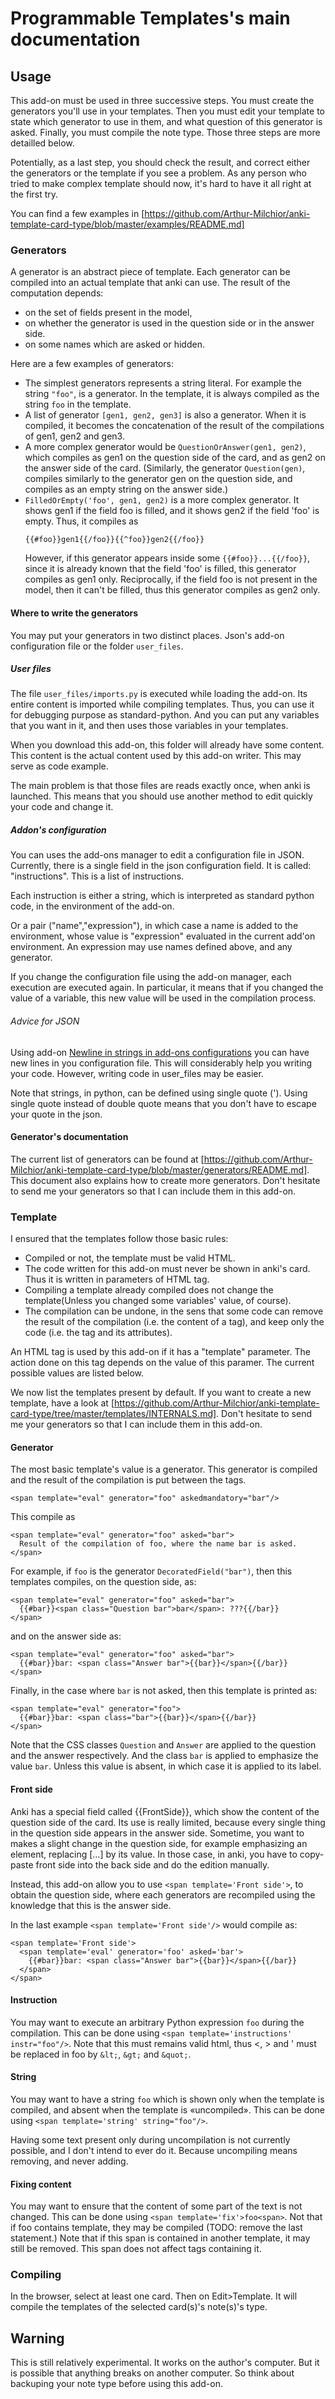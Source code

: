 # Programmable Templates's main documentation
## Usage
This add-on must be used in three successive steps. You must create
the generators you'll use in your templates. Then you must edit your
template to state which generator to use in them, and what question of
this generator is asked. Finally, you must compile the note
type. Those three steps are more detailled below.

Potentially, as a last step, you should check the result, and correct
either the generators or the template if you see a problem. As any
person who tried to make complex template should now, it's hard to
have it all right at the first try.

You can find a few examples in 
[https://github.com/Arthur-Milchior/anki-template-card-type/blob/master/examples/README.md]

### Generators
A generator is an abstract piece of template. Each generator can be
compiled into an actual template that anki can use. The result of the
computation depends:
* on the set of fields present in the model, 
* on whether the generator is used in the question side or in the
  answer side. 
* on some names which are asked or hidden.

Here are a few examples of generators:
* The simplest generators represents a string literal.  For example
  the string ```"foo"```, is a generator. In the template, it is
  always compiled as the string ```foo``` in the template.
* A list of generator ```[gen1, gen2, gen3]``` is also a
  generator. When it is compiled, it becomes the concatenation of the
  result of the compilations of gen1, gen2 and gen3.
* A more complex generator would be ```QuestionOrAnswer(gen1,
  gen2)```, which compiles as gen1 on the question side of the card,
  and as gen2 on the answer side of the card. (Similarly, the
  generator ```Question(gen)```, compiles similarly to the generator
  gen on the question side, and compiles as an empty string on the
  answer side.)
* ```FilledOrEmpty('foo', gen1, gen2)``` is a more complex
  generator. It shows gen1 if the field foo is filled, and it shows
  gen2 if the field 'foo' is empty. Thus, it compiles as
  ```
  {{#foo}}gen1{{/foo}}{{^foo}}gen2{{/foo}}
  ```
  However, if this
  generator appears inside some ```{{#foo}}...{{/foo}}```, since it is already
  known that the field 'foo' is filled, this generator compiles as
  gen1 only. Reciprocally, if the field foo is not present in the
  model, then it can't be filled, thus this generator compiles as gen2
  only.
  
#### Where to write the generators

You may put your generators in two distinct places. Json's
add-on configuration file or the folder ```user_files```.

##### User files
The file ```user_files/imports.py``` is executed while loading the
add-on. Its entire content is imported while compiling
templates. Thus, you can use it for debugging purpose as
standard-python. And you can put any variables that you want in it,
and then uses those variables in your templates.

When you download this add-on, this folder will already have some
content. This content is the actual content used by this add-on
writer. This may serve as code example.

The main problem is that those files are reads exactly once, when anki
is launched. This means that you should use another method to edit
quickly your code and change it.

##### Addon's configuration
You can uses the add-ons manager to edit a configuration file in
JSON. Currently, there is a single field in the json configuration
field. It is called: "instructions". This is a list of instructions.

Each instruction is either a string, which is interpreted as standard
python code, in the environment of the add-on. 

Or a pair ("name","expression"), in which case a name is added to the
environment, whose value is "expression" evaluated in the current
add'on environment. An expression may use names defined above, and any
generator.

If you change the configuration file using the add-on manager, each
execution are executed again. In particular, it means that if you
changed the value of a variable, this new value will be used in the
compilation process.

###### Advice for JSON
Using add-on [Newline in strings in add-ons
configurations](https://ankiweb.net/shared/info/112201952) you can
have new lines in you configuration file. This will considerably help
you writing your code. However, writing code in user_files may be easier.

Note that strings, in python, can be defined using single quote
('). Using single quote instead of double quote means that you don't
have to escape your quote in the json.
#### Generator's documentation

The current list of generators can be found at
[https://github.com/Arthur-Milchior/anki-template-card-type/blob/master/generators/README.md]. This
document also explains how to create more generators. Don't hesitate
to send me your generators so that I can include them in this add-on.

### Template
I ensured that the templates follow those basic rules:
* Compiled or not, the template must be valid HTML.
* The code written for this add-on must never be shown in anki's
  card. Thus it is written in parameters of HTML tag.
* Compiling a template already compiled does not change the
  template(Unless you changed some variables' value, of course).
* The compilation can be undone, in the sens that some code can remove
  the result of the compilation (i.e. the content of a tag), and keep
  only the code (i.e. the tag and its attributes).
  
An HTML tag is used by this add-on if it has a "template"
parameter. The action done on this tag depends on the value of this
paramer. The current possible values are listed below.

We now list the templates present by default. If you want to create a
new template, have a look at
[https://github.com/Arthur-Milchior/anki-template-card-type/tree/master/templates/INTERNALS.md].
Don't hesitate to send me your generators so that I can include them
in this add-on.

#### Generator
The most basic template's value is a generator. This generator is
compiled and the result of the compilation is put between the tags.
```
<span template="eval" generator="foo" askedmandatory="bar"/>
```
This compile as 
```
<span template="eval" generator="foo" asked="bar">
  Result of the compilation of foo, where the name bar is asked.
</span>
```

For example, if ```foo``` is the generator ```DecoratedField("bar")```,
then this templates compiles, on the question side, as:
```
<span template="eval" generator="foo" asked="bar">
  {{#bar}}<span class="Question bar">bar</span>: ???{{/bar}}
</span>
```
and on the answer side as:
```
<span template="eval" generator="foo" asked="bar">
  {{#bar}}bar: <span class="Answer bar">{{bar}}</span>{{/bar}}
</span>
```
Finally, in the case where ```bar``` is not asked, then this template
is printed as:
```
<span template="eval" generator="foo">
  {{#bar}}bar: <span class="bar">{{bar}}</span>{{/bar}}
</span>
```


Note that the CSS classes ```Question``` and ```Answer``` are applied
to the question and the answer respectively. And the class ```bar```
is applied to emphasize the value ```bar```. Unless this value is
absent, in which case it is applied to its label.

#### Front side
Anki has a special field called {{FrontSide}}, which show the content
of the question side of the card. Its use is really limited, because
every single thing in the question side appears in the answer
side. Sometime, you want to makes a slight change in the question
side, for example emphasizing an element, replacing [...] by its
value. In those case, in anki, you have to copy-paste front side into
the back side and do the edition manually.

Instead, this add-on allow you to use ```<span template='Front
side'>```, to obtain the question side, where each generators are
recompiled using the knowledge that this is the answer side.


In the last example ```<span template='Front side'/>``` would compile as:
```
<span template='Front side'>
  <span template='eval' generator='foo' asked='bar'>
    {{#bar}}bar: <span class="Answer bar">{{bar}}</span>{{/bar}}
  </span>
</span>
```

#### Instruction
You may want to execute an arbitrary Python expression ```foo``` during the
compilation. This can be done using ```<span template='instructions'
instr="foo"/>```. Note that this must remains valid html, thus <, > and
' must be replaced in foo by ```&lt;```, ```&gt;``` and ```&quot;```.

#### String
You may want to have a string ```foo``` which is shown only when the
template is compiled, and absent when the template is
«uncompiled». This can be done using ```<span template='string'
string="foo"/>```.

Having some text present only during uncompilation is not currently
possible, and I don't intend to ever do it. Because uncompiling means
removing, and never adding.

#### Fixing content
You may want to ensure that the content of some part of the text is
not changed. This can be done using ```<span
template='fix'>foo<span>```. Not that if foo contains template, they
may be compiled (TODO: remove the last statement.)
Note that if this span is contained in another template, it may still
be removed. This span does not affect tags containing it.

### Compiling
In the browser, select at least one card. Then on Edit>Template. It
will compile the templates of the selected card(s)'s note(s)'s type.

## Warning
This is still relatively experimental. It works on the author's
computer. But it is possible that anything breaks on another
computer. So think about backuping your note type before using this
add-on.

